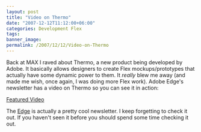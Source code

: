 ```yaml
---
layout: post
title: "Video on Thermo"
date: "2007-12-12T11:12:00+06:00"
categories: Development Flex 
tags: 
banner_image: 
permalink: /2007/12/12/Video-on-Thermo
---
```


Back at MAX I raved about Thermo, a new product being developed by Adobe. It basically allows designers to create Flex mockups/prototypes that actually have some dynamic power to them. It <i>really</i> blew me away (and made me wish, once again, I was doing more Flex work). Adobe Edge's newsletter has a video on Thermo so you can see it in action:

<a href="http://www.adobe.com/newsletters/edge/december2007/video/index.html">Featured Video</a>

The <a href="http://www.adobe.com/newsletters/edge/december2007/">Edge</a> is actually a pretty cool newsletter. I keep forgetting to check it out. If you haven't seen it before you should spend some time checking it out.